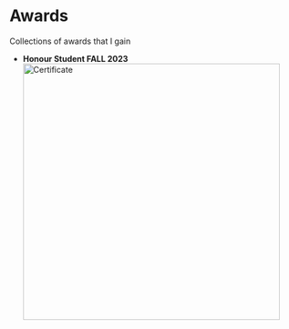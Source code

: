 # Awards
Collections of awards that I gain 
- **Honour Student FALL 2023** <br>
    <img src="CertificateFPTU/SE171069_17072024192804.jpg" alt="Certificate" width = 450> <br><br>
